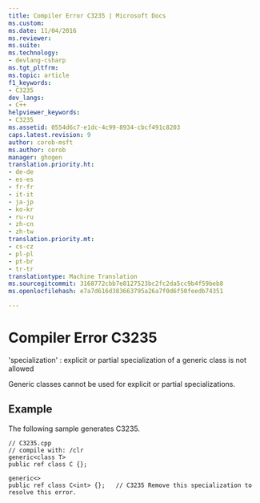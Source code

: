 ```yaml
---
title: Compiler Error C3235 | Microsoft Docs
ms.custom: 
ms.date: 11/04/2016
ms.reviewer: 
ms.suite: 
ms.technology:
- devlang-csharp
ms.tgt_pltfrm: 
ms.topic: article
f1_keywords:
- C3235
dev_langs:
- C++
helpviewer_keywords:
- C3235
ms.assetid: 0554d6c7-e1dc-4c99-8934-cbcf491c8203
caps.latest.revision: 9
author: corob-msft
ms.author: corob
manager: ghogen
translation.priority.ht:
- de-de
- es-es
- fr-fr
- it-it
- ja-jp
- ko-kr
- ru-ru
- zh-cn
- zh-tw
translation.priority.mt:
- cs-cz
- pl-pl
- pt-br
- tr-tr
translationtype: Machine Translation
ms.sourcegitcommit: 3168772cbb7e8127523bc2fc2da5cc9b4f59beb8
ms.openlocfilehash: e7a7d616d383663795a26a7f0d6f50feedb74351

---
```

# Compiler Error C3235
'specialization' : explicit or partial specialization of a generic class is not allowed  
  
 Generic classes cannot be used for explicit or partial specializations.  
  
## Example  
 The following sample generates C3235.  
  
```  
// C3235.cpp  
// compile with: /clr  
generic<class T>  
public ref class C {};  
  
generic<>  
public ref class C<int> {};   // C3235 Remove this specialization to resolve this error.  
```


<!--HONumber=Jan17_HO2-->


